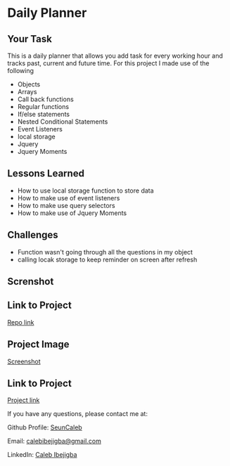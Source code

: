 # Daily Planner

## Your Task

This is a daily planner that allows you add task for every working hour and tracks past, current and future time. For this project I made use of the following 

* Objects
* Arrays
* Call back functions
* Regular functions
* If/else statements
* Nested Conditional Statements
* Event Listeners
* local storage 
* Jquery
* Jquery Moments


## Lessons Learned 

* How to use local storage function to store data
* How to make use of event listeners
* How to make use query selectors
* How to make use of Jquery Moments

## Challenges 
 * Function wasn't going through all the questions in my object
 * calling locak storage to keep reminder on screen after refresh

 
## Screnshot 

## Link to Project
[ Repo link ](https://github.com/seuncaleb/Codequiz) 

## Project Image
[Screenshot](./images/127.0.0.1_5500_index.html_%20(1).png)

## Link to Project
[ Project link ](https://seuncaleb.github.io/dailyplannerapp/) 

 

If you have any questions, please contact me at: 
 
  Github Profile: [ SeunCaleb ]( https://github.com/seuncaleb )  

  Email:  calebibejigba@gmail.com

  LinkedIn: [ Caleb Ibejigba ]( https://www.linkedin.com/in/calebibejigba)




